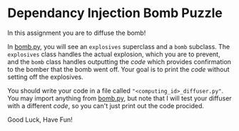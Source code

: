 # Dependancy Injection Bomb Puzzle

In this assignment you are to diffuse the bomb!

In [bomb.py](bomb.py), you will see an `explosives` superclass and a `bomb`
subclass. The `explosives` class handles the actual explosion, which you are
to prevent, and the `bomb` class handles outputting the *code* which provides
confirmation to the bomber that the bomb went off. Your goal is to print the
*code* without setting off the explosives.

You should write your code in a file called `"<computing_id>_diffuser.py"`. You
may import anything from [bomb.py](bomb.py), but note that I will test your
diffuser with a different *code*, so you can't just print out the code procided.

Good Luck, Have Fun!
